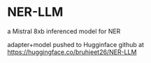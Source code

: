 # NER-LLM
a Mistral 8xb inferenced model for NER

adapter+model pushed to Hugginface github at https://huggingface.co/bruhjeet26/NER-LLM
